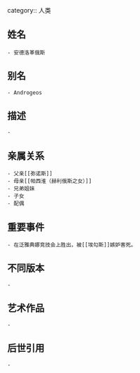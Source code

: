 category:: 人类
## 姓名
	- 安德洛革俄斯
## 别名
	- Androgeos
## 描述
	-
## 亲属关系
	- 父亲[[弥诺斯]]
	- 母亲[[帕西淮（赫利俄斯之女）]]
	- 兄弟姐妹
	- 子女
	- 配偶
## 重要事件
	- 在泛雅典娜竞技会上胜出，被[[埃勾斯]]嫉妒害死。
## 不同版本
	-
## 艺术作品
	-
## 后世引用
	-
